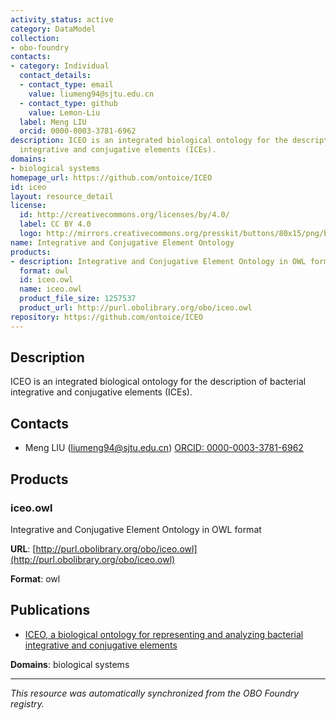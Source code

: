 ```yaml
---
activity_status: active
category: DataModel
collection:
- obo-foundry
contacts:
- category: Individual
  contact_details:
  - contact_type: email
    value: liumeng94@sjtu.edu.cn
  - contact_type: github
    value: Lemon-Liu
  label: Meng LIU
  orcid: 0000-0003-3781-6962
description: ICEO is an integrated biological ontology for the description of bacterial
  integrative and conjugative elements (ICEs).
domains:
- biological systems
homepage_url: https://github.com/ontoice/ICEO
id: iceo
layout: resource_detail
license:
  id: http://creativecommons.org/licenses/by/4.0/
  label: CC BY 4.0
  logo: http://mirrors.creativecommons.org/presskit/buttons/80x15/png/by.png
name: Integrative and Conjugative Element Ontology
products:
- description: Integrative and Conjugative Element Ontology in OWL format
  format: owl
  id: iceo.owl
  name: iceo.owl
  product_file_size: 1257537
  product_url: http://purl.obolibrary.org/obo/iceo.owl
repository: https://github.com/ontoice/ICEO
---
```

## Description

ICEO is an integrated biological ontology for the description of bacterial integrative and conjugative elements (ICEs).

## Contacts

- Meng LIU (liumeng94@sjtu.edu.cn) [ORCID: 0000-0003-3781-6962](https://orcid.org/0000-0003-3781-6962)

## Products

### iceo.owl

Integrative and Conjugative Element Ontology in OWL format

**URL**: [http://purl.obolibrary.org/obo/iceo.owl](http://purl.obolibrary.org/obo/iceo.owl)

**Format**: owl

## Publications

- [ICEO, a biological ontology for representing and analyzing bacterial integrative and conjugative elements](https://www.ncbi.nlm.nih.gov/pubmed/35058462)

**Domains**: biological systems

---

*This resource was automatically synchronized from the OBO Foundry registry.*